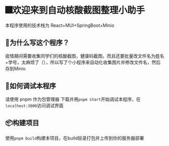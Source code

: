 # 🎆️欢迎来到自动核酸截图整理小助手
本程序使用的技术栈为 React+MUI+SpringBoot+Minio
## 🤨为什么写这个程序？
疫情期间需要收集同学们的核酸截图，健康码截图，而且还要批量改文件名为姓名+学号，太麻烦了（），所以写了个小程序来自动化收集图片并修改文件名，然后存到Minio
## 🔧️如何调试本程序
请使用 pnpm 作为包管理器
下载并用`pnpm start`开始调试本程序，在`localhost:3000`访问调试界面
## 📦构建项目
使用`pnpm build`构建本项目，在build目录打包并上传到你的服务器部署